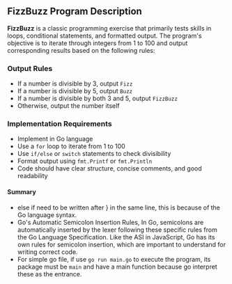 ## FizzBuzz Program Description

**FizzBuzz** is a classic programming exercise that primarily tests skills in loops, conditional statements, and formatted output. The program's objective is to iterate through integers from 1 to 100 and output corresponding results based on the following rules:

### Output Rules

- If a number is divisible by 3, output `Fizz`
- If a number is divisible by 5, output `Buzz`
- If a number is divisible by both 3 and 5, output `FizzBuzz`
- Otherwise, output the number itself

### Implementation Requirements

- Implement in Go language
- Use a `for` loop to iterate from 1 to 100
- Use `if/else` or `switch` statements to check divisibility
- Format output using `fmt.Printf` or `fmt.Println`
- Code should have clear structure, concise comments, and good readability

#### Summary
- else if need to be written after } in the same line, this is because of the Go language syntax.
- Go's Automatic Semicolon Insertion Rules, In Go, semicolons are automatically inserted by the lexer following these specific rules from the Go Language Specification. Like the ASI in JavaScript, Go has its own rules for semicolon insertion, which are important to understand for writing correct code.
- For simple go file, if use `go run main.go` to execute the program, its package must be `main` and have a main function because go interpret these as the entrance.